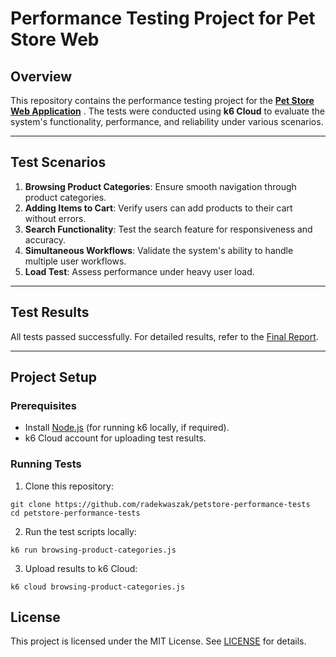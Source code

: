 # Performance Testing Project for Pet Store Web

## **Overview**
This repository contains the performance testing project for the [**Pet Store Web Application**](https://petstore.octoperf.com/actions/Catalog.action) . The tests were conducted using **k6 Cloud** to evaluate the system's functionality, performance, and reliability under various scenarios.

---

## **Test Scenarios**
1. **Browsing Product Categories**: Ensure smooth navigation through product categories.
2. **Adding Items to Cart**: Verify users can add products to their cart without errors.
3. **Search Functionality**: Test the search feature for responsiveness and accuracy.
4. **Simultaneous Workflows**: Validate the system's ability to handle multiple user workflows.
5. **Load Test**: Assess performance under heavy user load.

---

## **Test Results**
All tests passed successfully. For detailed results, refer to the [Final Report](./final-report.md).

---

## **Project Setup**
### **Prerequisites**
- Install [Node.js](https://nodejs.org/) (for running k6 locally, if required).
- k6 Cloud account for uploading test results.

### **Running Tests**
1. Clone this repository:
  
```
git clone https://github.com/radekwaszak/petstore-performance-tests
cd petstore-performance-tests
```

2. Run the test scripts locally:

```
k6 run browsing-product-categories.js
```

3. Upload results to k6 Cloud:

```
k6 cloud browsing-product-categories.js
```

## **License**
This project is licensed under the MIT License. See [LICENSE](https://github.com/radekwaszak/petstore-performance-tests/blob/main/LICENSE) for details.
